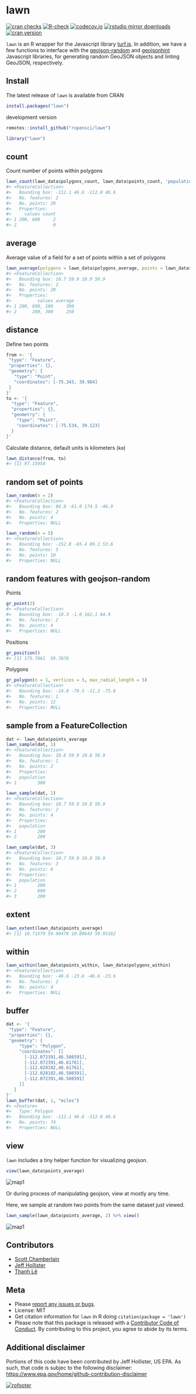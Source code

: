 lawn
=======



[![cran checks](https://cranchecks.info/badges/worst/lawn)](https://cranchecks.info/pkgs/lawn)
[![R-check](https://github.com/ropensci/lawn/workflows/R-check/badge.svg)](https://github.com/ropensci/lawn/actions?query=workflow%3AR-check)
[![codecov.io](https://codecov.io/github/ropensci/lawn/coverage.svg?branch=master)](https://codecov.io/github/ropensci/lawn?branch=master)
[![rstudio mirror downloads](https://cranlogs.r-pkg.org/badges/lawn?color=ff69b4)](https://github.com/metacran/cranlogs.app)
[![cran version](https://www.r-pkg.org/badges/version/lawn)](https://cran.r-project.org/package=lawn)

`lawn` is an R wrapper for the Javascript library [turf.js](http://turfjs.org/). In addition, we have a few functions to interface with the [geojson-random](https://github.com/mapbox/geojson-random) and [geojsonhint](https://www.npmjs.com/package/geojsonhint) Javascript libraries, for generating random GeoJSON objects and linting GeoJSON, respectively.

## Install

The latest release of `lawn` is available from CRAN


```r
install.packages("lawn")
```

development version


```r
remotes::install_github("ropensci/lawn")
```


```r
library("lawn")
```

## count

Count number of points within polygons


```r
lawn_count(lawn_data$polygons_count, lawn_data$points_count, 'population')
#> <FeatureCollection>
#>   Bounding box: -112.1 46.6 -112.0 46.6
#>   No. features: 2
#>   No. points: 20
#>   Properties: 
#>     values count
#> 1 200, 600     2
#> 2              0
```

## average

Average value of a field for a set of points within a set of polygons


```r
lawn_average(polygons = lawn_data$polygons_average, points = lawn_data$points_average, 'population')
#> <FeatureCollection>
#>   Bounding box: 10.7 59.9 10.9 59.9
#>   No. features: 2
#>   No. points: 20
#>   Properties: 
#>          values average
#> 1 200, 600, 100     300
#> 2      200, 300     250
```

## distance

Define two points


```r
from <- '{
 "type": "Feature",
 "properties": {},
 "geometry": {
   "type": "Point",
   "coordinates": [-75.343, 39.984]
 }
}'
to <- '{
  "type": "Feature",
  "properties": {},
  "geometry": {
    "type": "Point",
    "coordinates": [-75.534, 39.123]
  }
}'
```

Calculate distance, default units is kilometers (`km`)


```r
lawn_distance(from, to)
#> [1] 97.15958
```

## random set of points


```r
lawn_random(n = 2)
#> <FeatureCollection>
#>   Bounding box: 86.8 -61.0 174.5 -46.9
#>   No. features: 2
#>   No. points: 4
#>   Properties: NULL
```


```r
lawn_random(n = 5)
#> <FeatureCollection>
#>   Bounding box: -152.8 -65.4 89.1 53.6
#>   No. features: 5
#>   No. points: 10
#>   Properties: NULL
```

## random features with geojson-random

Points


```r
gr_point(2)
#> <FeatureCollection>
#>   Bounding box: -10.3 -1.0 162.1 84.9
#>   No. features: 2
#>   No. points: 4
#>   Properties: NULL
```

Positions


```r
gr_position()
#> [1] 175.7061  59.7676
```

Polygons


```r
gr_polygon(n = 1, vertices = 5, max_radial_length = 5)
#> <FeatureCollection>
#>   Bounding box: -14.0 -79.5 -11.2 -75.8
#>   No. features: 1
#>   No. points: 12
#>   Properties: NULL
```

## sample from a FeatureCollection


```r
dat <- lawn_data$points_average
lawn_sample(dat, 1)
#> <FeatureCollection>
#>   Bounding box: 10.8 59.9 10.8 59.9
#>   No. features: 1
#>   No. points: 2
#>   Properties: 
#>   population
#> 1        300
```


```r
lawn_sample(dat, 2)
#> <FeatureCollection>
#>   Bounding box: 10.7 59.9 10.8 59.9
#>   No. features: 2
#>   No. points: 4
#>   Properties: 
#>   population
#> 1        200
#> 2        200
```


```r
lawn_sample(dat, 3)
#> <FeatureCollection>
#>   Bounding box: 10.7 59.9 10.8 59.9
#>   No. features: 3
#>   No. points: 6
#>   Properties: 
#>   population
#> 1        200
#> 2        600
#> 3        200
```

## extent


```r
lawn_extent(lawn_data$points_average)
#> [1] 10.71579 59.90478 10.80643 59.93162
```

## within


```r
lawn_within(lawn_data$points_within, lawn_data$polygons_within)
#> <FeatureCollection>
#>   Bounding box: -46.6 -23.6 -46.6 -23.6
#>   No. features: 2
#>   No. points: 4
#>   Properties: NULL
```

## buffer


```r
dat <- '{
 "type": "Feature",
 "properties": {},
 "geometry": {
     "type": "Polygon",
     "coordinates": [[
       [-112.072391,46.586591],
       [-112.072391,46.61761],
       [-112.028102,46.61761],
       [-112.028102,46.586591],
       [-112.072391,46.586591]
     ]]
   }
}'
lawn_buffer(dat, 1, "miles")
#> <Feature>
#>   Type: Polygon
#>   Bounding box: -112.1 46.6 -112.0 46.6
#>   No. points: 74
#>   Properties: NULL
```

## view

`lawn` includes a tiny helper function for visualizing geojson.


```r
view(lawn_data$points_average)
```

![map1](man/figures/map1.png)

Or during process of manipulating geojson, view at mostly any time.

Here, we sample at random two points from the same dataset just viewed.


```r
lawn_sample(lawn_data$points_average, 2) %>% view()
```

![map1](man/figures/map2.png)

## Contributors

* [Scott Chamberlain](https://github.com/sckott)
* [Jeff Hollister](https://github.com/jhollist)
* [Thanh Lê](https://github.com/thanhleviet)

## Meta

* Please [report any issues or bugs](https://github.com/ropensci/lawn/issues).
* License: MIT
* Get citation information for `lawn` in R doing `citation(package = 'lawn')`
* Please note that this package is released with a [Contributor Code of Conduct](https://ropensci.org/code-of-conduct/). By contributing to this project, you agree to abide by its terms.

## Additional disclaimer
Portions of this code have been contributed by Jeff Hollister, US EPA.  As such, that code is subjec to the following disclaimer: <https://www.epa.gov/home/github-contribution-disclaimer>

[![rofooter](http://ropensci.org/public_images/github_footer.png)](http://ropensci.org)
